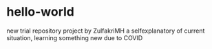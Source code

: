 # hello-world
new trial repository project by ZulfakriMH
a selfexplanatory of current situation, learning something new due to COVID
